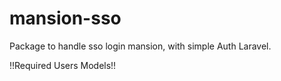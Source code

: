 # mansion-sso
Package to handle sso login mansion, with simple Auth Laravel.

!!Required Users Models!!
